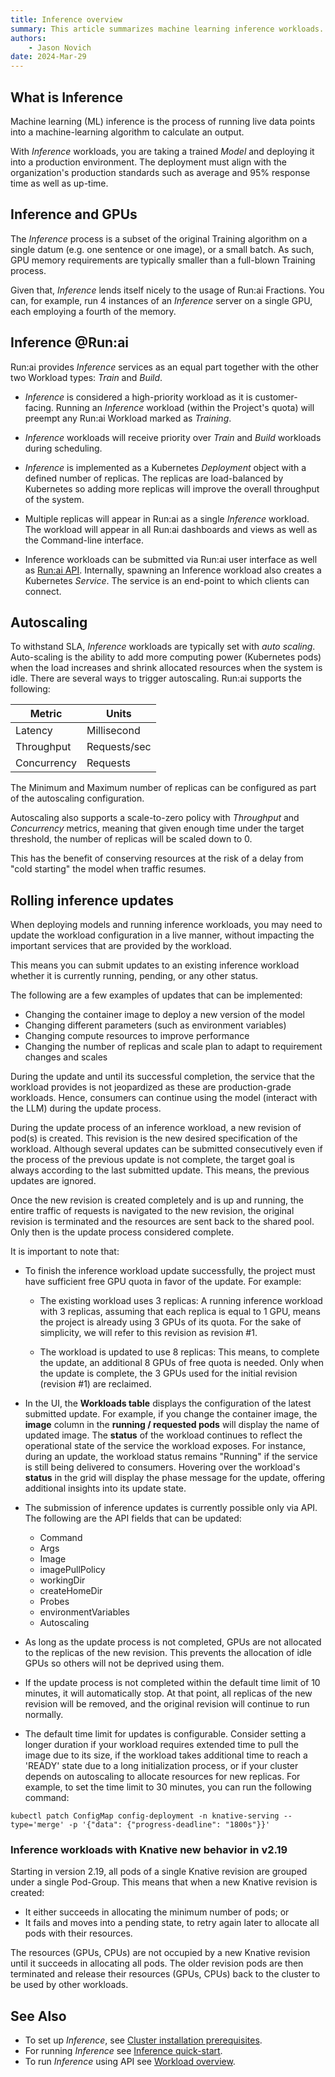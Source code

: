 ```yaml
---
title: Inference overview
summary: This article summarizes machine learning inference workloads.
authors:
    - Jason Novich
date: 2024-Mar-29
---
```


## What is Inference

Machine learning (ML) inference is the process of running live data points into a machine-learning algorithm to calculate an output.

With *Inference* workloads, you are taking a trained *Model* and deploying it into a production environment. The deployment must align with the organization's production standards such as average and 95% response time as well as up-time.

## Inference and GPUs

The *Inference* process is a subset of the original Training algorithm on a single datum (e.g. one sentence or one image), or a small batch. As such, GPU memory requirements are typically smaller than a full-blown Training process.

Given that, *Inference* lends itself nicely to the usage of Run:ai Fractions. You can, for example, run 4 instances of an *Inference* server on a single GPU, each employing a fourth of the memory.

## Inference @Run:ai

Run:ai provides *Inference* services as an equal part together with the other two Workload types: *Train* and *Build*.

* *Inference* is considered a high-priority workload as it is customer-facing. Running an *Inference* workload (within the Project's quota) will preempt any Run:ai Workload marked as *Training*.

* *Inference* workloads will receive priority over *Train* and *Build* workloads during scheduling.

* *Inference* is implemented as a Kubernetes *Deployment* object with a defined number of replicas. The replicas are load-balanced by Kubernetes so adding more replicas will improve the overall throughput of the system.

* Multiple replicas will appear in Run:ai as a single *Inference* workload. The workload will appear in all Run:ai dashboards and views as well as the Command-line interface.

* Inference workloads can be submitted via Run:ai user interface as well as [Run:ai API](../../developer/cluster-api/workload-overview-dev.md). Internally, spawning an Inference workload also creates a Kubernetes *Service*. The service is an end-point to which clients can connect.

## Autoscaling

To withstand SLA, *Inference* workloads are typically set with *auto scaling*. Auto-scaling is the ability to add more computing power (Kubernetes pods) when the load increases and shrink allocated resources when the system is idle.
There are several ways to trigger autoscaling. Run:ai supports the following:

| Metric          | Units        |
|-----------------|--------------|
| Latency         | Millisecond  |
| Throughput      | Requests/sec |
| Concurrency     | Requests     | 

The Minimum and Maximum number of replicas can be configured as part of the autoscaling configuration.

Autoscaling also supports a scale-to-zero policy with *Throughput* and *Concurrency* metrics, meaning that given enough time under the target threshold, the number of replicas will be scaled down to 0.

This has the benefit of conserving resources at the risk of a delay from "cold starting" the model when traffic resumes.

## Rolling inference updates

When deploying models and running inference workloads, you may need to update the workload configuration in a live manner, without impacting the important services that are provided by the workload.

This means you can submit updates to an existing inference workload whether it is currently running, pending, or any other status.

The following are a few examples of updates that can be implemented:

* Changing the container image to deploy a new version of the model  
* Changing different parameters (such as environment variables)  
* Changing compute resources to improve performance  
* Changing the number of replicas and scale plan to adapt to requirement changes and scales

During the update and until its successful completion, the service that the workload provides is not jeopardized as these are production-grade workloads. Hence, consumers can continue using the model (interact with the LLM) during the update process.

During the update process of an inference workload, a new revision of pod(s) is created. This revision is the new desired specification of the workload. Although several updates can be submitted consecutively even if the process of the previous update is not complete, the target goal is always according to the last submitted update. This means, the previous updates are ignored.

Once the new revision is created completely and is up and running, the entire traffic of requests is navigated to the new revision, the original revision is terminated and the resources are sent back to the shared pool. Only then is the update process considered complete.

It is important to note that:

* To finish the inference workload update successfully, the project must have sufficient free GPU quota in favor of the update. For example:  

    * The existing workload uses 3 replicas: A running inference workload with 3 replicas, assuming that each replica is equal to 1 GPU, means the project is already using 3 GPUs of its quota. For the sake of simplicity, we will refer to this revision as revision #1.

    * The workload is updated to use 8 replicas: This means, to complete the update, an additional 8 GPUs of free quota is needed. Only when the update is complete, the 3 GPUs used for the initial revision (revision #1) are reclaimed.

* In the UI, the **Workloads table** displays the configuration of the latest submitted update. For example, if you change the container image, the **image** column in the **running / requested pods** will display the name of updated image. The **status** of the workload continues to reflect the operational state of the service the workload exposes. For instance, during an update, the workload status remains "Running" if the service is still being delivered to consumers. Hovering over the workload's **status** in the grid will display the phase message for the update, offering additional insights into its update state.

* The submission of inference updates is currently possible only via API. The following are the API fields that can be updated:  

    * Command  
    * Args  
    * Image  
    * imagePullPolicy  
    * workingDir  
    * createHomeDir  
    * Probes  
    * environmentVariables  
    * Autoscaling

* As long as the update process is not completed, GPUs are not allocated to the replicas of the new revision. This prevents the allocation of idle GPUs so others will not be deprived using them.
* If the update process is not completed within the default time limit of 10 minutes, it will automatically stop. At that point, all replicas of the new revision will be removed, and the original revision will continue to run normally.
* The default time limit for updates is configurable. Consider setting a longer duration if your workload requires extended time to pull the image due to its size, if the workload takes additional time to reach a 'READY' state due to a long initialization process, or if your cluster depends on autoscaling to allocate resources for new replicas. For example, to set the time limit to 30 minutes, you can run the following command:
```
kubectl patch ConfigMap config-deployment -n knative-serving --type='merge' -p '{"data": {"progress-deadline": "1800s"}}'
```

### Inference workloads with Knative new behavior in v2.19

Starting in version 2.19, all pods of a single Knative revision are grouped under a single Pod-Group. This means that when a new Knative revision is created:

* It either succeeds in allocating the minimum number of pods; or 
* It fails and moves into a pending state, to retry again later to allocate all pods with their resources. 

The resources (GPUs, CPUs) are not occupied by a new Knative revision until it succeeds in allocating all pods. The older revision pods are then terminated and release their resources (GPUs, CPUs) back to the cluster to be used by other workloads.

## See Also

* To set up *Inference*, see [Cluster installation prerequisites](../../admin/runai-setup/cluster-setup/cluster-prerequisites.md#inference).
* For running *Inference* see [Inference quick-start](../../Researcher/Walkthroughs/quickstart-inference.md).
* To run *Inference* using API see [Workload overview](../../developer/cluster-api/workload-overview-dev.md).
